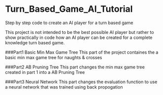 # Turn_Based_Game_AI_Tutorial
Step by step code to create an AI player for a turn based game

This project is not intended to be the best possible AI player but rather to show practically in code how an AI player can be created for a complete knowledge turn based game.

###Part1 Basic Min Max Game Tree
This part of the project containes the a basic min max game tree for naughts & crosses

###Part2 AB Pruning Tree
This part changes the min max game tree created in part 1 into a AB Pruning Tree

###Part3 Neural Network
This part changes the evaluation function to use a neural network that was trained using back propogation
